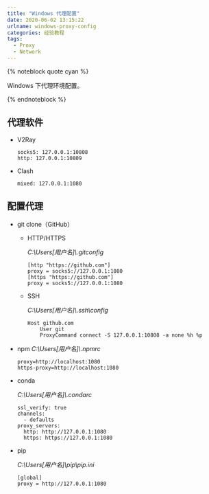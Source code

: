 ```yaml
---
title: "Windows 代理配置"
date: 2020-06-02 13:15:22
urlname: windows-proxy-config
categories: 经验教程
tags:
  - Proxy
  - Network
---
```


{% noteblock quote cyan %}

Windows 下代理环境配置。

{% endnoteblock %}

<!-- more -->

## 代理软件

- V2Ray

  ```
  socks5: 127.0.0.1:10808
  http: 127.0.0.1:10809
  ```

- Clash

    ```
    mixed: 127.0.0.1:1080
    ```

## 配置代理

- git clone（GitHub）

  - HTTP/HTTPS

    _C:\Users\[用户名]\\.gitconfig_

    ```
    [http "https://github.com"]
    proxy = socks5://127.0.0.1:1080
    [https "https://github.com"]
    proxy = socks5://127.0.0.1:1080
    ```

  - SSH

    _C:\Users\[用户名]\\.ssh\config_

    ```
    Host github.com
    	User git
    	ProxyCommand connect -S 127.0.0.1:10808 -a none %h %p
    ```

- npm
  _C:\Users\[用户名]\\.npmrc_

  ```
  proxy=http://localhost:1080
  https-proxy=http://localhost:1080
  ```

- conda

  _C:\Users\[用户名]\\.condarc_

  ```
  ssl_verify: true
  channels:
    - defaults
  proxy_servers:
    http: http://127.0.0.1:1080
    https: https://127.0.0.1:1080
  ```

- pip

  _C:\Users\[用户名]\pip\pip.ini_

  ```
  [global]
  proxy = http://127.0.0.1:1080
  ```
